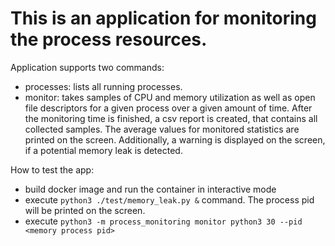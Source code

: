 # This is an application for monitoring the process resources.

Application supports two commands:
 - processes: lists all running processes.
 - monitor: takes samples of CPU and memory utilization as well as open file descriptors for a given process over a given amount of time. After the monitoring time is finished, a csv report is created, that contains all collected samples. The average values for monitored statistics are printed on the screen. Additionally, a warning is displayed on the screen, if a potential memory leak is detected.

 How to test the app:

 - build docker image and run the container in interactive mode
 - execute `python3 ./test/memory_leak.py &` command. The process pid will be printed on the screen.
 - execute `python3 -m process_monitoring monitor python3 30 --pid <memory process pid>`

